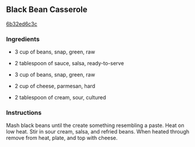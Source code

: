 ## Black Bean Casserole

[6b32ed6c3c](http://www.food.com/recipe/black-bean-casserole-226842)

### Ingredients

 - 3 cup of beans, snap, green, raw

 - 2 tablespoon of sauce, salsa, ready-to-serve

 - 3 cup of beans, snap, green, raw

 - 2 cup of cheese, parmesan, hard

 - 2 tablespoon of cream, sour, cultured

### Instructions

Mash black beans until the create something resembling a paste. Heat on low heat. Stir in sour cream, salsa, and refried beans. When heated through remove from heat, plate, and top with cheese.